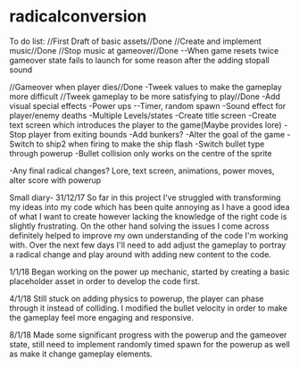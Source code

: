 # radicalconversion

To do list:
//First Draft of basic assets//Done
//Create and implement music//Done
//Stop music at gameover//Done
--When game resets twice gameover state fails to launch for some reason after
the adding stopall sound

//Gameover when player dies//Done
-Tweek values to make the gameplay more difficult
//Tweek gameplay to be more satisfying to play//Done
-Add visual special effects
-Power ups
--Timer, random spawn
-Sound effect for player/enemy deaths
-Multiple Levels/states
-Create title screen
-Create text screen which introduces the player to the game(Maybe provides lore)
-Stop player from exiting bounds
-Add bunkers?
-Alter the goal of the game
-Switch to ship2 when firing to make the ship flash
-Switch bullet type through powerup
-Bullet collision only works on the centre of the sprite

-Any final radical changes? Lore, text screen, animations, power moves, alter score with powerup


Small diary- 31/12/17
So far in this project I've struggled with transforming my ideas into my code
which has been quite annoying as I have a good idea of what I want to create
however lacking the knowledge of the right code is slightly frustrating.
On the other hand solving the issues I come across definitely helped to
improve my own understanding of the code I'm working with. Over the next few
days I'll need to add adjust the gameplay to portray a radical change and play
around with adding new content to the code.

1/1/18
Began working on the power up mechanic, started by creating a basic placeholder
asset in order to develop the code first.

4/1/18
Still stuck on adding physics to powerup, the player can phase through it instead
of colliding. I modified the bullet velocity in order to make the gameplay feel
more engaging and responsive.

8/1/18
Made some significant progress with the powerup and the gameover state, still
need to implement randomly timed spawn for the powerup as well as make it
change gameplay elements.
